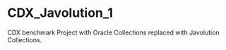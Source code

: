 CDX_Javolution_1
================

CDX benchmark Project with Oracle Collections replaced with Javolution Collections.
